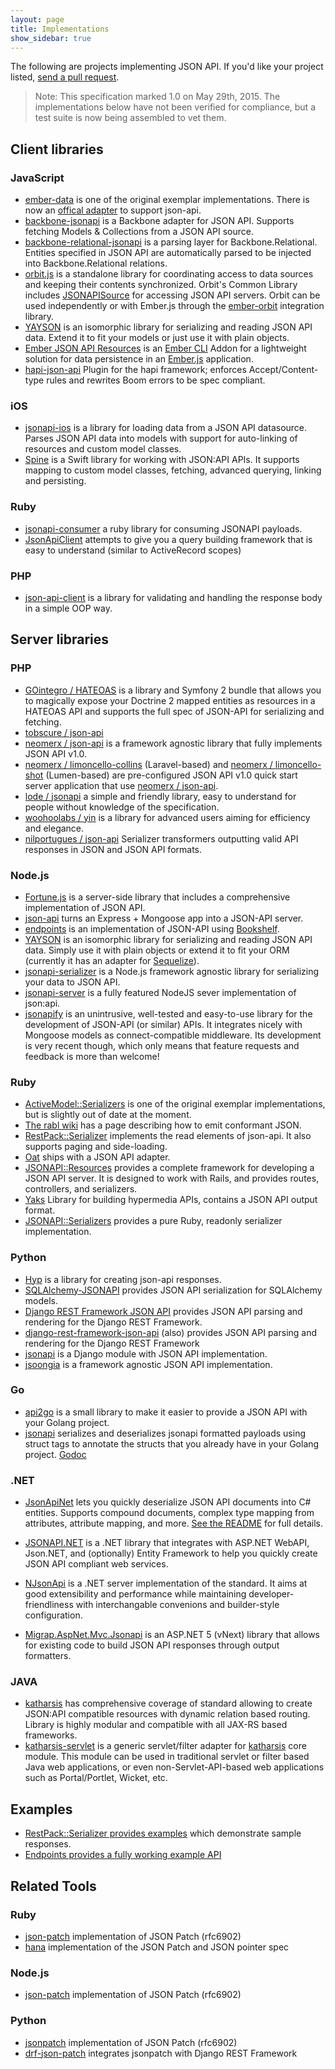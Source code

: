```yaml
---
layout: page
title: Implementations
show_sidebar: true
---
```


The following are projects implementing JSON API. If you'd like your project listed, [send a
pull request](https://github.com/json-api/json-api).

> Note: This specification marked 1.0 on May 29th, 2015. The implementations
below have not been verified for compliance, but a test suite is now being
assembled to vet them.

## Client libraries <a href="#client-libraries" id="client-libraries" class="headerlink"></a>

### JavaScript <a href="#client-libraries-javascript" id="client-libraries-javascript" class="headerlink"></a>

* [ember-data](https://github.com/emberjs/data) is one of the original exemplar implementations. There is now an [offical adapter](http://emberjs.com/blog/2015/06/18/ember-data-1-13-released.html#toc_json-api-support) to support json-api.
* [backbone-jsonapi](https://github.com/guillaumervls/backbone-jsonapi) is a Backbone adapter for JSON API. Supports fetching Models & Collections from a JSON API source.
* [backbone-relational-jsonapi](https://github.com/xbill82/backbone-relational-jsonapi) is a parsing layer for Backbone.Relational. Entities specified in JSON API are automatically parsed to be injected into Backbone.Relational relations.
* [orbit.js](https://github.com/orbitjs/orbit.js) is a standalone library for
  coordinating access to data sources and keeping their contents synchronized.
  Orbit's Common Library includes
  [JSONAPISource](https://github.com/orbitjs/orbit.js/blob/master/lib/orbit-common/jsonapi-source.js)
  for accessing JSON API servers. Orbit can be used
  independently or with Ember.js through the
  [ember-orbit](https://github.com/orbitjs/ember-orbit) integration library.
* [YAYSON](https://github.com/confetti/yayson) is an isomorphic library for serializing and reading JSON API data. Extend it to fit your models or just use it with plain objects.
* [Ember JSON API Resources](https://github.com/pixelhandler/ember-jsonapi-resources) is an [Ember CLI](http://www.ember-cli.com) Addon for a lightweight solution for data persistence in an [Ember.js](http://emberjs.com) application.
* [hapi-json-api](https://github.com/wraithgar/hapi-json-api) Plugin for the hapi framework; enforces Accept/Content-type rules and rewrites Boom errors to be spec compliant.

### iOS <a href="#client-libraries-ios" id="client-libraries-ios" class="headerlink"></a>

* [jsonapi-ios](https://github.com/joshdholtz/jsonapi-ios) is a library for loading data from a JSON API datasource. Parses JSON API data into models with support for auto-linking of resources and custom model classes.
* [Spine](https://github.com/wvteijlingen/spine) is a Swift library for working with JSON:API APIs. It supports mapping to custom model classes, fetching, advanced querying, linking and persisting.

### Ruby <a href="#client-libraries-ruby" id="client-libraries-ruby" class="headerlink"></a>

* [jsonapi-consumer](https://github.com/jsmestad/jsonapi-consumer) a ruby library for consuming JSONAPI payloads.
* [JsonApiClient](https://github.com/chingor13/json_api_client) attempts to give you a query building framework that is easy to understand (similar to ActiveRecord scopes)

### PHP <a href="#client-libraries-php" id="client-libraries-php" class="headerlink"></a>

* [json-api-client](https://github.com/Art4/json-api-client) is a library for validating and handling the response body in a simple OOP way.

## Server libraries <a href="#server-libraries" id="server-libraries" class="headerlink"></a>

### PHP <a href="#server-libraries-php" id="server-libraries-php" class="headerlink"></a>

* [GOintegro / HATEOAS](https://github.com/gointegro/hateoas-bundle) is a library and Symfony 2 bundle that allows you to magically expose your Doctrine 2 mapped entities as resources in a HATEOAS API and supports the full spec of JSON-API for serializing and fetching.
* [tobscure / json-api](https://github.com/tobscure/json-api)
* [neomerx / json-api](https://github.com/neomerx/json-api) is a framework agnostic library that fully implements JSON API v1.0.
* [neomerx / limoncello-collins](https://github.com/neomerx/limoncello-collins) (Laravel-based) and [neomerx / limoncello-shot](https://github.com/neomerx/limoncello-shot) (Lumen-based) are pre-configured JSON API v1.0 quick start server application that use [neomerx / json-api](https://github.com/neomerx/json-api).
* [lode / jsonapi](https://github.com/lode/jsonapi) a simple and friendly library, easy to understand for people without knowledge of the specification.
* [woohoolabs / yin](https://github.com/woohoolabs/yin) is a library for advanced users aiming for efficiency and elegance.
* [nilportugues / json-api](https://github.com/nilportugues/json-api) Serializer transformers outputting valid API responses in JSON and JSON API formats.

### Node.js <a href="#server-libraries-node-js" id="server-libraries-node-js" class="headerlink"></a>
* [Fortune.js](http://fortunejs.com) is a server-side library that includes a comprehensive implementation of JSON API.
* [json-api](https://www.npmjs.org/package/json-api) turns an Express + Mongoose app into a JSON-API server.
* [endpoints](https://github.com/endpoints) is an implementation of JSON-API using [Bookshelf](http://bookshelfjs.org).
* [YAYSON](https://github.com/confetti/yayson) is an isomorphic library for serializing and reading JSON API data. Simply use it with plain objects or extend it to fit your ORM (currently it has an adapter for [Sequelize](http://sequelizejs.com)).
* [jsonapi-serializer](https://github.com/SeyZ/jsonapi-serializer) is a Node.js framework agnostic library for serializing your data to JSON API.
* [jsonapi-server](https://github.com/holidayextras/jsonapi-server) is a fully featured NodeJS sever implementation of json:api.
* [jsonapify](https://goo.gl/ScJlRn) is an unintrusive, well-tested and easy-to-use library for the development of JSON-API (or similar) APIs. It integrates nicely with Mongoose models as connect-compatible middleware. Its development is very recent though, which only means that feature requests and feedback is more than welcome!

### Ruby <a href="#server-libraries-ruby" id="server-libraries-ruby" class="headerlink"></a>

* [ActiveModel::Serializers](https://github.com/rails-api/active_model_serializers)
is one of the original exemplar implementations, but is slightly out of date at
the moment.
* [The rabl wiki](https://github.com/nesquena/rabl/wiki/Conforming-to-jsonapi.org-format)
has a page describing how to emit conformant JSON.
* [RestPack::Serializer](https://github.com/RestPack/restpack_serializer) implements the read elements of json-api. It also supports paging and side-loading.
* [Oat](https://github.com/ismasan/oat#adapters) ships with a JSON API adapter.
* [JSONAPI::Resources](https://github.com/cerebris/jsonapi-resources) provides a complete framework for developing a JSON API server. It is designed to work with Rails, and provides routes, controllers, and serializers.
* [Yaks](https://github.com/plexus/yaks) Library for building hypermedia APIs, contains a JSON API output format.
* [JSONAPI::Serializers](https://github.com/fotinakis/jsonapi-serializers) provides a pure Ruby, readonly serializer implementation.

### Python <a href="#server-libraries-python" id="server-libraries-python" class="headerlink"></a>

* [Hyp](https://github.com/kalasjocke/hyp) is a library for creating json-api responses.
* [SQLAlchemy-JSONAPI](https://github.com/coltonprovias/sqlalchemy-jsonapi) provides JSON API serialization for SQLAlchemy models.
* [Django REST Framework JSON API](http://drf-json-api.readthedocs.org) provides JSON API parsing and rendering for the Django REST Framework.
* [django-rest-framework-json-api](https://github.com/django-json-api/django-rest-framework-json-api/tree/develop) (also) provides JSON API parsing and rendering for the Django REST Framework
* [jsonapi](https://github.com/pavlov99/jsonapi) is a Django module with JSON API implementation.
* [jsoongia](https://github.com/digia/jsoongia) is a framework agnostic JSON API implementation.

### Go <a href="#server-libraries-go" id="server-libraries-go" class="headerlink"></a>

* [api2go](https://github.com/univedo/api2go) is a small library to make it easier to provide a JSON API with your Golang project.
* [jsonapi](https://github.com/shwoodard/jsonapi) serializes and deserializes jsonapi formatted payloads using struct tags to annotate the structs that you already have in your Golang project. [Godoc](http://godoc.org/github.com/shwoodard/jsonapi)

### .NET <a href="#server-libraries-net" id="server-libraries-net" class="headerlink"></a>

* [JsonApiNet](https://github.com/l8nite/JsonApiNet) lets you quickly deserialize JSON API documents into C# entities. Supports compound documents, complex type mapping from attributes, attribute mapping, and more. [See the README](https://github.com/l8nite/JsonApiNet/blob/master/README.md) for full details.

* [JSONAPI.NET](https://github.com/SphtKr/JSONAPI.NET) is a .NET library that integrates with ASP.NET WebAPI, Json.NET, and (optionally) Entity Framework to help you quickly create JSON API compliant web services.

* [NJsonApi](https://github.com/jacek-gorgon/NJsonApi) is a .NET server implementation of the standard. It aims at good extensibility and performance while maintaining developer-friendliness with interchangable convenions and builder-style configuration.

* [Migrap.AspNet.Mvc.Jsonapi](https://github.com/migrap/Migrap.AspNet.Mvc.Jsonapi) is an ASP.NET 5 (vNext) library that allows for existing code to build JSON API responses through output formatters.

### JAVA <a href="#server-libraries-java" id="server-libraries-java" class="headerlink"></a>

* [katharsis](http://katharsis.io) has comprehensive coverage of standard allowing to create JSON:API compatible resources with dynamic relation based routing. Library is highly modular and compatible with all JAX-RS based frameworks.
* [katharsis-servlet](https://github.com/woonsan/katharsis-servlet) is a generic servlet/filter adapter for [katharsis](http://katharsis.io) core module. This module can be used in traditional servlet or filter based Java web applications, or even non-Servlet-API-based web applications such as Portal/Portlet, Wicket, etc.

## Examples <a href="#examples" id="examples" class="headerlink"></a>

* [RestPack::Serializer provides examples](http://restpack-serializer-sample.herokuapp.com/) which demonstrate sample responses.
* [Endpoints provides a fully working example API](http://github.com/endpoints/example/)

## Related Tools <a href="#related-tools" id="related-tools" class="headerlink"></a>

### Ruby <a href="#related-tools-ruby" id="related-tools-ruby" class="headerlink"></a>

* [json-patch](https://github.com/guillec/json-patch) implementation of JSON Patch (rfc6902)
* [hana](https://github.com/tenderlove/hana) implementation of the JSON Patch and JSON pointer spec

### Node.js <a href="#relted-tools-node-js" id="relted-tools-node-js" class="headerlink"></a>

* [json-patch](https://www.npmjs.org/package/json-patch) implementation of JSON Patch (rfc6902)

### Python <a href="#server-python" id="server-python" class="headerlink"></a>

* [jsonpatch](https://python-json-patch.readthedocs.org) implementation of JSON Patch (rfc6902)
* [drf-json-patch](https://drf-json-patch.readthedocs.org) integrates jsonpatch with Django REST Framework
